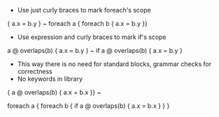 * Use just curly braces to mark foreach's scope

{ a.x = b.y } ~ foreach a { foreach b { a.x = b.y }}

* Use expression and curly braces to mark if's scope

a @ overlaps(b) { a.x = b.y } ~ if a @ overlaps(b) { a.x = b.y }

* This way there is no need for standard blocks, grammar checks for correctness
* No keywords in library

{ a @ overlaps(b) { a.x = b.x }} ~

foreach a
{
	foreach b
	{
		if a @ overlaps(b)
		{
			a.x = b.x
		}
	}
}
